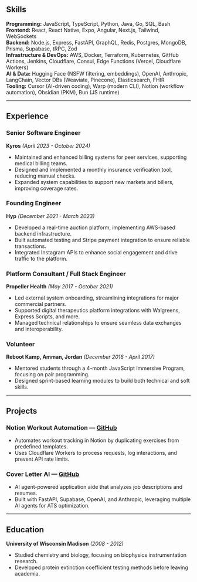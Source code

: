 ## Skills

**Programming:** JavaScript, TypeScript, Python, Java, Go, SQL, Bash  
**Frontend:** React, React Native, Expo, Angular, Next.js, Tailwind, WebSockets  
**Backend:** Node.js, Express, FastAPI, GraphQL, Redis, Postgres, MongoDB, Prisma, Supabase, tRPC, Zod  
**Infrastructure & DevOps:** AWS, Docker, Terraform, Kubernetes, GitHub Actions, Jenkins, Cloudflare, Consul, Edge Functions (Vercel, Cloudflare Workers)  
**AI & Data:** Hugging Face (NSFW filtering, embeddings), OpenAI, Anthropic, LangChain, Vector DBs (Weaviate, Pinecone), Elasticsearch, FHIR  
**Tooling:** Cursor (AI-driven coding), Warp (modern CLI), Notion (workflow automation), Obsidian (PKM), Bun (JS runtime)

---

## Experience

### Senior Software Engineer

**Kyros** _(April 2023 - October 2024)_

- Maintained and enhanced billing systems for peer services, supporting medical billing teams.
- Designed and implemented a monthly insurance verification tool, reducing manual checks.
- Expanded system capabilities to support new markets and billers, improving coverage rates.

### Founding Engineer

**Hyp** _(December 2021 - March 2023)_

- Developed a real-time auction platform, implementing AWS-based backend infrastructure.
- Built automated testing and Stripe payment integration to ensure reliable transactions.
- Integrated Instagram APIs to enhance social engagement and drive traffic to the platform.

### Platform Consultant / Full Stack Engineer

**Propeller Health** _(May 2017 - October 2021)_

- Led external system onboarding, streamlining integrations for major commercial partners.
- Supported digital therapeutics platform integrations with Walgreens, Express Scripts, and more.
- Managed technical relationships to ensure seamless data exchanges and interoperability.

### Volunteer

**Reboot Kamp, Amman, Jordan** _(December 2016 - April 2017)_

- Mentored students through a 4-month JavaScript Immersive Program, focusing on pair programming.
- Designed sprint-based learning modules to build both technical and soft skills.

---

## Projects

### Notion Workout Automation — [GitHub](https://github.com/djwirz/notion-api)

- Automates workout tracking in Notion by duplicating exercises from predefined templates.
- Uses Cloudflare Workers to process requests, log interactions, and prevent API rate limits.

### Cover Letter AI — [GitHub](https://github.com/djwirz/cover-letter-ai)

- AI agent-powered application aide that analyzes job descriptions and resumes.
- Built with FastAPI, Supabase, OpenAI, and Anthropic, leveraging multiple AI agents for ATS optimization.

---

## Education

**University of Wisconsin Madison** _(2008 - 2012)_

- Studied chemistry and biology, focusing on biophysics instrumentation research.
- Developed protein extinction coefficient testing methods before leaving academia.
